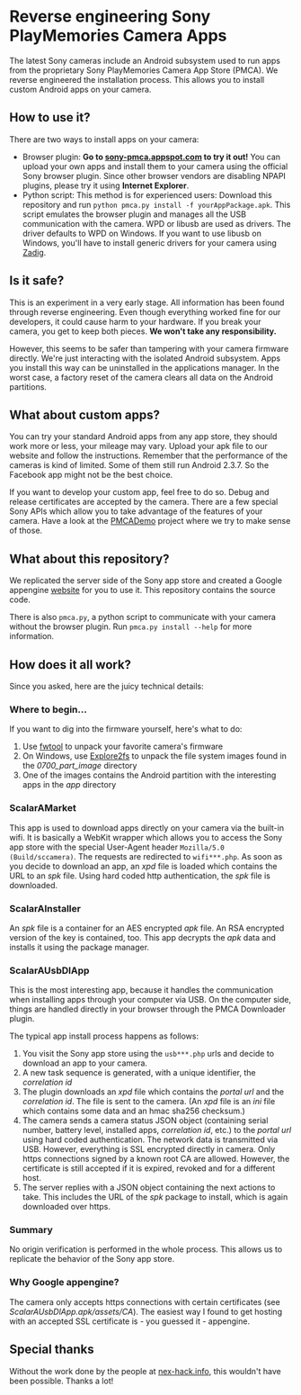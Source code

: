 # Reverse engineering Sony PlayMemories Camera Apps #
The latest Sony cameras include an Android subsystem used to run apps from the proprietary Sony PlayMemories Camera App Store (PMCA). We reverse engineered the installation process. This allows you to install custom Android apps on your camera.

## How to use it? ###
There are two ways to install apps on your camera:

* Browser plugin: **Go to [sony-pmca.appspot.com](https://sony-pmca.appspot.com/) to try it out!** You can upload your own apps and install them to your camera using the official Sony browser plugin. Since other browser vendors are disabling NPAPI plugins, please try it using **Internet Explorer**.
* Python script: This method is for experienced users: Download this repository and run `python pmca.py install -f yourAppPackage.apk`. This script emulates the browser plugin and manages all the USB communication with the camera. WPD or libusb are used as drivers. The driver defaults to WPD on Windows. If you want to use libusb on Windows, you'll have to install generic drivers for your camera using [Zadig](http://zadig.akeo.ie/).

## Is it safe? ##
This is an experiment in a very early stage. All information has been found through reverse engineering. Even though everything worked fine for our developers, it could cause harm to your hardware. If you break your camera, you get to keep both pieces. **We won't take any responsibility.**

However, this seems to be safer than tampering with your camera firmware directly. We're just interacting with the isolated Android subsystem. Apps you install this way can be uninstalled in the applications manager. In the worst case, a factory reset of the camera clears all data on the Android partitions.

## What about custom apps? ##
You can try your standard Android apps from any app store, they should work more or less, your mileage may vary. Upload your apk file to our website and follow the instructions. Remember that the performance of the cameras is kind of limited. Some of them still run Android 2.3.7. So the Facebook app might not be the best choice.

If you want to develop your custom app, feel free to do so. Debug and release certificates are accepted by the camera. There are a few special Sony APIs which allow you to take advantage of the features of your camera. Have a look at the [PMCADemo](https://github.com/ma1co/PMCADemo) project where we try to make sense of those.

## What about this repository? ##
We replicated the server side of the Sony app store and created a Google appengine [website](https://sony-pmca.appspot.com/) for you to use it. This repository contains the source code.

There is also `pmca.py`, a python script to communicate with your camera without the browser plugin. Run `pmca.py install --help` for more information.

## How does it all work? ##
Since you asked, here are the juicy technical details:

### Where to begin... ###
If you want to dig into the firmware yourself, here's what to do:

1. Use [fwtool](https://github.com/ma1co/fwtool.py) to unpack your favorite camera's firmware
2. On Windows, use [Explore2fs](http://www.chrysocome.net/explore2fs) to unpack the file system images found in the *0700\_part_image* directory
3. One of the images contains the Android partition with the interesting apps in the *app* directory

### ScalarAMarket ###
This app is used to download apps directly on your camera via the built-in wifi.
It is basically a WebKit wrapper which allows you to access the Sony app store with the special User-Agent header `Mozilla/5.0 (Build/sccamera)`. The requests are redirected to `wifi***.php`. As soon as you decide to download an app, an *xpd* file is loaded which contains the URL to an *spk* file. Using hard coded http authentication, the *spk* file is downloaded.

### ScalarAInstaller ###
An *spk* file is a container for an AES encrypted *apk* file. An RSA encrypted version of the key is contained, too. This app decrypts the *apk* data and installs it using the package manager.

### ScalarAUsbDlApp ###
This is the most interesting app, because it handles the communication when installing apps through your computer via USB. On the computer side, things are handled directly in your browser through the PMCA Downloader plugin.

The typical app install process happens as follows:

1. You visit the Sony app store using the `usb***.php` urls and decide to download an app to your camera.
2. A new task sequence is generated, with a unique identifier, the *correlation id*
3. The plugin downloads an *xpd* file which contains the *portal url* and the 
*correlation id*. The file is sent to the camera. (An *xpd* file is an *ini* file which contains some data and an hmac sha256 checksum.)
4. The camera sends a camera status JSON object (containing serial number, battery level, installed apps, *correlation id*, etc.) to the *portal url* using hard coded authentication. The network data is transmitted via USB. However, everything is SSL encrypted directly in camera. Only https connections signed by a known root CA are allowed. However, the certificate is still accepted if it is expired, revoked and for a different host.
5. The server replies with a JSON object containing the next actions to take. This includes the URL of the *spk* package to install, which is again downloaded over https.

### Summary ###
No origin verification is performed in the whole process. This allows us to replicate the behavior of the Sony app store.

### Why Google appengine? ###
The camera only accepts https connections with certain certificates (see *ScalarAUsbDlApp.apk/assets/CA*). The easiest way I found to get hosting with an accepted SSL certificate is - you guessed it - appengine.

## Special thanks ##
Without the work done by the people at [nex-hack.info](http://www.nex-hack.info/), this wouldn't have been possible. Thanks a lot!
